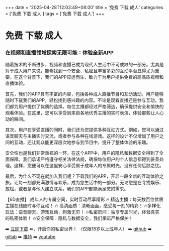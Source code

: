 +++
date = '2025-04-28T12:03:49+08:00'
title = '免费 下载 成人'
categories = ['免费 下载 成人']
tags = ['免费 下载 成人']
+++

# 免费 下载 成人

### 在视频和直播领域探索无限可能：体验全新APP

随着技术的不断进步，视频和直播已成为现代人生活中不可或缺的一部分。尤其是对于成人用户来说，能够找到一个安全、私密且丰富多彩的互动平台显得尤为重要。在这个背景下，我们的APP应运而生，致力于为用户提供免费的高品质视频和直播体验。

首先，我们的APP具有丰富的内容，包括各种成人直播节目和互动活动。用户能够随时下载我们的APP，轻松找到感兴趣的内容。不论是观看直播还是参与互动，我们都为用户提供了优质的选择。每位主播都经过严格筛选，确保提供安全和愉快的观看体验。在这里，您可以享受到来自各地优秀主播的实时表演，体验那些让人心动的瞬间。

其次，用户在享受直播的同时，我们还为您提供多种互动方式。例如，您可以通过语音聊天与主播实时交流，或者参与各种在线游戏。这样的设计不仅增加了用户之间的互动，还让观众能更深层次地参与到节目中，提升了整体体验的乐趣。

安全性也是我们非常重视的一环。在这个APP中，用户的隐私和数据安全得到了全面保障。我们承诺严格遵守相关法律法规，确保每位用户的个人信息都得到妥善处理。这样，您便可以在这里安心享受属于成年人的专属时光，没有任何后顾之忧。

最后，为什么不现在就加入我们呢？下载我们的APP，开启一段全新的互动体验之旅。让每一刻都充满激情与欢乐，成为您生活中的一部分。无论您是在寻找娱乐、放松，或者是与他人建立联系，我们的APP都能满足您的需求。

【6D直播】
成年人的专属空间，实时互动尽享精彩
🔥 精选主播：每天数百位优质主播在线随时与你互动！
🔥 高清画质：清晰画面，感受每一刻的精彩！
🔥多样化玩法：语音聊天、游戏互动，刺激无穷！
🔥私密房间：独享专属时光，体验真实的私密体验！
🔥安全保障：隐私与数据安全，我们承诺严格保护！

➡️ [立即下载](https://down123.s3.ap-east-1.amazonaws.com/down/down.html?channelCode=blog) ⬅️，开启你的私密世界！ （仅限18岁以上成年人）
➡️ [github](https://aldult-live.github.io/)
➡️ [gitlab](https://seo-09598d.gitlab.io/)
➡️ [推特](https://x.com/wegame33)
➡️ [youtube](https://www.youtube.com/@6Dlive)

---
